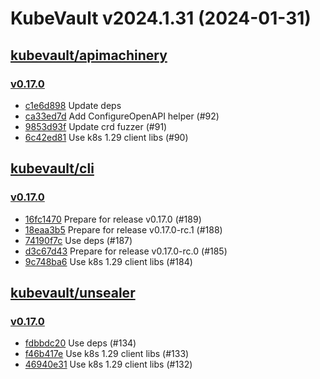 # KubeVault v2024.1.31 (2024-01-31)


## [kubevault/apimachinery](https://github.com/kubevault/apimachinery)

### [v0.17.0](https://github.com/kubevault/apimachinery/releases/tag/v0.17.0)

- [c1e6d898](https://github.com/kubevault/apimachinery/commit/c1e6d898) Update deps
- [ca33ed7d](https://github.com/kubevault/apimachinery/commit/ca33ed7d) Add ConfigureOpenAPI helper (#92)
- [9853d93f](https://github.com/kubevault/apimachinery/commit/9853d93f) Update crd fuzzer (#91)
- [6c42ed81](https://github.com/kubevault/apimachinery/commit/6c42ed81) Use k8s 1.29 client libs (#90)



## [kubevault/cli](https://github.com/kubevault/cli)

### [v0.17.0](https://github.com/kubevault/cli/releases/tag/v0.17.0)

- [16fc1470](https://github.com/kubevault/cli/commit/16fc1470) Prepare for release v0.17.0 (#189)
- [18eaa3b5](https://github.com/kubevault/cli/commit/18eaa3b5) Prepare for release v0.17.0-rc.1 (#188)
- [74190f7c](https://github.com/kubevault/cli/commit/74190f7c) Use deps (#187)
- [d3c67d43](https://github.com/kubevault/cli/commit/d3c67d43) Prepare for release v0.17.0-rc.0 (#185)
- [9c748ba6](https://github.com/kubevault/cli/commit/9c748ba6) Use k8s 1.29 client libs (#184)



## [kubevault/unsealer](https://github.com/kubevault/unsealer)

### [v0.17.0](https://github.com/kubevault/unsealer/releases/tag/v0.17.0)

- [fdbbdc20](https://github.com/kubevault/unsealer/commit/fdbbdc20) Use deps (#134)
- [f46b417e](https://github.com/kubevault/unsealer/commit/f46b417e) Use k8s 1.29 client libs (#133)
- [46940e31](https://github.com/kubevault/unsealer/commit/46940e31) Use k8s 1.29 client libs (#132)



